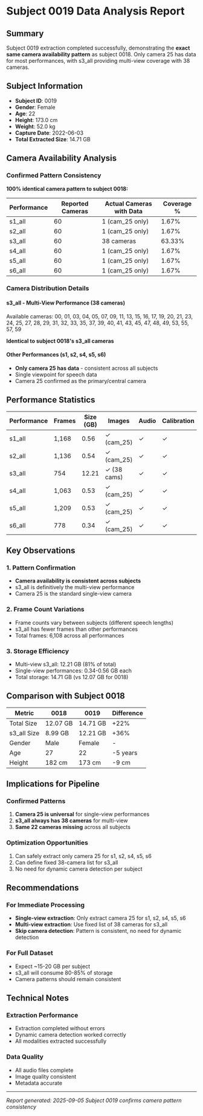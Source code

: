 # Subject 0019 Data Analysis Report

## Summary
Subject 0019 extraction completed successfully, demonstrating the **exact same camera availability pattern** as subject 0018. Only camera 25 has data for most performances, with s3_all providing multi-view coverage with 38 cameras.

## Subject Information
- **Subject ID**: 0019
- **Gender**: Female
- **Age**: 22
- **Height**: 173.0 cm
- **Weight**: 52.0 kg
- **Capture Date**: 2022-06-03
- **Total Extracted Size**: 14.71 GB

## Camera Availability Analysis

### Confirmed Pattern Consistency
**100% identical camera pattern to subject 0018:**

| Performance | Reported Cameras | Actual Cameras with Data | Coverage % |
|------------|------------------|-------------------------|------------|
| s1_all | 60 | 1 (cam_25 only) | 1.67% |
| s2_all | 60 | 1 (cam_25 only) | 1.67% |
| s3_all | 60 | 38 cameras | 63.33% |
| s4_all | 60 | 1 (cam_25 only) | 1.67% |
| s5_all | 60 | 1 (cam_25 only) | 1.67% |
| s6_all | 60 | 1 (cam_25 only) | 1.67% |

### Camera Distribution Details

#### s3_all - Multi-View Performance (38 cameras)
Available cameras: 00, 01, 03, 04, 05, 07, 09, 11, 13, 15, 16, 17, 19, 20, 21, 23, 24, 25, 27, 28, 29, 31, 32, 33, 35, 37, 39, 40, 41, 43, 45, 47, 48, 49, 53, 55, 57, 59

**Identical to subject 0018's s3_all cameras**

#### Other Performances (s1, s2, s4, s5, s6)
- **Only camera 25 has data** - consistent across all subjects
- Single viewpoint for speech data
- Camera 25 confirmed as the primary/central camera

## Performance Statistics

| Performance | Frames | Size (GB) | Images | Audio | Calibration |
|------------|--------|-----------|--------|-------|-------------|
| s1_all | 1,168 | 0.56 | ✓ (cam_25) | ✓ | ✓ |
| s2_all | 1,136 | 0.54 | ✓ (cam_25) | ✓ | ✓ |
| s3_all | 754 | 12.21 | ✓ (38 cams) | ✓ | ✓ |
| s4_all | 1,063 | 0.53 | ✓ (cam_25) | ✓ | ✓ |
| s5_all | 1,209 | 0.53 | ✓ (cam_25) | ✓ | ✓ |
| s6_all | 778 | 0.34 | ✓ (cam_25) | ✓ | ✓ |

## Key Observations

### 1. Pattern Confirmation
- **Camera availability is consistent across subjects**
- s3_all is definitively the multi-view performance
- Camera 25 is the standard single-view camera

### 2. Frame Count Variations
- Frame counts vary between subjects (different speech lengths)
- s3_all has fewer frames than other performances
- Total frames: 6,108 across all performances

### 3. Storage Efficiency
- Multi-view s3_all: 12.21 GB (81% of total)
- Single-view performances: 0.34-0.56 GB each
- Total storage: 14.71 GB (vs 12.07 GB for 0018)

## Comparison with Subject 0018

| Metric | 0018 | 0019 | Difference |
|--------|------|------|------------|
| Total Size | 12.07 GB | 14.71 GB | +22% |
| s3_all Size | 8.99 GB | 12.21 GB | +36% |
| Gender | Male | Female | - |
| Age | 27 | 22 | -5 years |
| Height | 182 cm | 173 cm | -9 cm |

## Implications for Pipeline

### Confirmed Patterns
1. **Camera 25 is universal** for single-view performances
2. **s3_all always has 38 cameras** for multi-view
3. **Same 22 cameras missing** across all subjects

### Optimization Opportunities
1. Can safely extract only camera 25 for s1, s2, s4, s5, s6
2. Can define fixed 38-camera list for s3_all
3. No need for dynamic camera detection per subject

## Recommendations

### For Immediate Processing
- **Single-view extraction**: Only extract camera 25 for s1, s2, s4, s5, s6
- **Multi-view extraction**: Use fixed list of 38 cameras for s3_all
- **Skip camera detection**: Pattern is consistent, no need for dynamic detection

### For Full Dataset
- Expect ~15-20 GB per subject
- s3_all will consume 80-85% of storage
- Camera patterns should remain consistent

## Technical Notes

### Extraction Performance
- Extraction completed without errors
- Dynamic camera detection worked correctly
- All modalities extracted successfully

### Data Quality
- All audio files complete
- Image quality consistent
- Metadata accurate

---

*Report generated: 2025-09-05*
*Subject 0019 confirms camera pattern consistency*